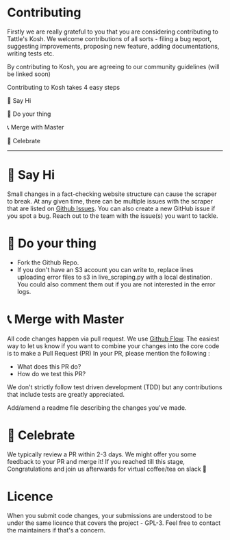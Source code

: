 # Contributing

Firstly we are really grateful to you that you are considering contributing to Tattle's Kosh. We welcome contributions of all sorts - filing a bug report, suggesting improvements, proposing new feature, adding documentations, writing tests etc.

By contributing to Kosh, you are agreeing to our community guidelines (will be linked soon)

Contributing to Kosh takes 4 easy steps

👋 Say Hi

🔨 Do your thing

📞 Merge with Master

🎉 Celebrate

---

# 👋 Say Hi

Small changes in a fact-checking website structure can cause the scraper to break. At any given time, there can be multiple issues with the scraper that are listed on [Github Issues](https://github.com/tattle-made/tattle-research/issues). You can also create a new GitHub issue if you spot a bug.
Reach out to the team with the issue(s) you want to tackle.

# 🔨 Do your thing

* Fork the Github Repo. 
* If you don't have an S3 account you can write to, replace lines uploading error files to s3 in live_scraping.py with a local destination. You could also comment them out if you are not interested in the error logs.

# 📞 Merge with Master

All code changes happen via pull request. We use [Github Flow](https://guides.github.com/introduction/flow/). The easiest way to let us know if you want to combine your changes into the core code is to make a Pull Request (PR)
In your PR, please mention the following :
  * What does this PR do?
  * How do we test this PR?

We don't strictly follow test driven development (TDD) but any contributions that include tests are greatly appreciated.

Add/amend a readme file describing the changes you've made. 

# 🎉 Celebrate

We typically review a PR within 2-3 days. We might offer you some feedback to your PR and merge it! If you reached till this stage, Congratulations and join us afterwards for virtual coffee/tea on slack 🙂 

# Licence

When you submit code changes, your submissions are understood to be under the same licence that covers the project - GPL-3. Feel free to contact the maintainers if that's a concern.
